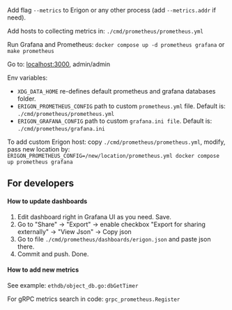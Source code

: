 Add flag `--metrics` to Erigon or any other process (add `--metrics.addr` if need).

Add hosts to collecting metrics in: `./cmd/prometheus/prometheus.yml`

Run Grafana and Prometheus: `docker compose up -d prometheus grafana` or `make prometheus`

Go to: [localhost:3000](localhost:3000), admin/admin

Env variables:

- `XDG_DATA_HOME` re-defines default prometheus and grafana databases folder.
- `ERIGON_PROMETHEUS_CONFIG` path to custom `prometheus.yml` file. Default is: `./cmd/prometheus/prometheus.yml`
- `ERIGON_GRAFANA_CONFIG` path to custom `grafana.ini file`. Default is: `./cmd/prometheus/grafana.ini`

To add custom Erigon host: copy `./cmd/prometheus/prometheus.yml`, modify, pass new location by:
`ERIGON_PROMETHEUS_CONFIG=/new/location/prometheus.yml docker compose up prometheus grafana`

## For developers

#### How to update dashboards

1. Edit dashboard right in Grafana UI as you need. Save.
2. Go to "Share" -> "Export" -> enable checkbox "Export for sharing externally" -> "View Json" -> Copy json
3. Go to file `./cmd/prometheus/dashboards/erigon.json` and paste json there.
4. Commit and push. Done. 

#### How to add new metrics

See example: `ethdb/object_db.go:dbGetTimer`

For gRPC metrics search in code: `grpc_prometheus.Register`
